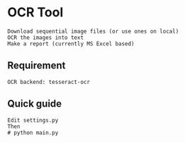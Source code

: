 # OCR Tool

    Download sequential image files (or use ones on local)
    OCR the images into text
    Make a report (currently MS Excel based)


## Requirement

    OCR backend: tesseract-ocr


## Quick guide

    Edit settings.py
    Then
    # python main.py
